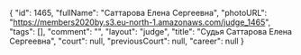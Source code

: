 {
    "id": 1465,
    "fullName": "Саттарова Елена Сергеевна",
    "photoURL": "https://members2020by.s3.eu-north-1.amazonaws.com/judge_1465",
    "tags": [],
    "comment": "",
    "layout": "judge",
    "title": "Судья Саттарова Елена Сергеевна",
    "court": null,
    "previousCourt": null,
    "career": null
}